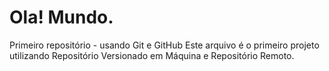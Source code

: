 # Ola! Mundo.
 Primeiro repositório - usando Git e GitHub
 Este arquivo é o primeiro projeto utilizando Repositório Versionado em Máquina e Repositório Remoto.
